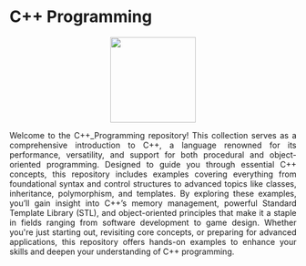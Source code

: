 # C++ Programming
<div align="center">
<img src="https://cdn.worldvectorlogo.com/logos/c.svg" width="150" height="auto">
</div>
<p align="justify">Welcome to the C++_Programming repository! This collection serves as a comprehensive introduction to C++, a language renowned for its performance, versatility, and support for both procedural and object-oriented programming. Designed to guide you through essential C++ concepts, this repository includes examples covering everything from foundational syntax and control structures to advanced topics like classes, inheritance, polymorphism, and templates. By exploring these examples, you’ll gain insight into C++’s memory management, powerful Standard Template Library (STL), and object-oriented principles that make it a staple in fields ranging from software development to game design. Whether you're just starting out, revisiting core concepts, or preparing for advanced applications, this repository offers hands-on examples to enhance your skills and deepen your understanding of C++ programming.</p>
